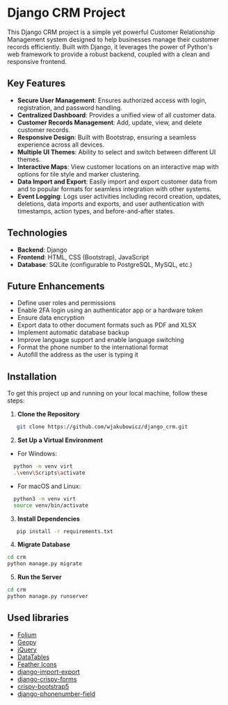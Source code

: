 # Django CRM Project

This Django CRM project is a simple yet powerful Customer Relationship Management system designed to help businesses manage their customer records efficiently.
Built with Django, it leverages the power of Python's web framework to provide a robust backend, coupled with a clean and responsive frontend.

## Key Features
- **Secure User Management**: Ensures authorized access with login, registration, and password handling.
- **Centralized Dashboard**: Provides a unified view of all customer data.
- **Customer Records Management**: Add, update, view, and delete customer records.
- **Responsive Design**: Built with Bootstrap, ensuring a seamless experience across all devices.
- **Multiple UI Themes**: Ability to select and switch between different UI themes.
- **Interactive Maps**: View customer locations on an interactive map with options for tile style and marker clustering.
- **Data Import and Export**: Easily import and export customer data from and to popular formats for seamless integration with other systems.
- **Event Logging**: Logs user activities including record creation, updates, deletions, data imports and exports, and user authentication with timestamps, action types, and before-and-after states.

## Technologies
- **Backend**: Django
- **Frontend**: HTML, CSS (Bootstrap), JavaScript
- **Database**: SQLite (configurable to PostgreSQL, MySQL, etc.)

## Future Enhancements
- Define user roles and permissions
- Enable 2FA login using an authenticator app or a hardware token
- Ensure data encryption
- Export data to other document formats such as PDF and XLSX  
- Implement automatic database backup
- Improve language support and enable language switching
- Format the phone number to the international format
- Autofill the address as the user is typing it 

## Installation
To get this project up and running on your local machine, follow these steps:

1. **Clone the Repository**
```bash
   git clone https://github.com/wjakubowicz/django_crm.git
```
2. **Set Up a Virtual Environment**

- For Windows:
```bash
  python -m venv virt
  .\venv\Scripts\activate
```

- For macOS and Linux:
```bash
  python3 -m venv virt
  source venv/bin/activate
```

3. **Install Dependencies**
```bash
   pip install -r requirements.txt
```

4. **Migrate Database**
```bash
cd crm
python manage.py migrate
```
5. **Run the Server**
```bash
cd crm
python manage.py runserver
```

## Used libraries
- [Folium](https://github.com/python-visualization/folium)
- [Geopy](https://github.com/geopy/geopy)
- [jQuery](https://github.com/jquery/jquery)
- [DataTables](https://github.com/DataTables/DataTablesSrc)
- [Feather Icons](https://github.com/feathericons/feather)
- [django-import-export](https://github.com/django-import-export/django-import-export)
- [django-crispy-forms](https://github.com/django-crispy-forms/django-crispy-forms)
- [crispy-bootstrap5](https://github.com/django-crispy-forms/crispy-bootstrap5)
- [django-phonenumber-field](https://github.com/stefanfoulis/django-phonenumber-field)